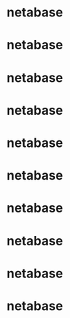 # netabase
# netabase
# netabase
# netabase
# netabase
# netabase
# netabase
# netabase
# netabase
# netabase
